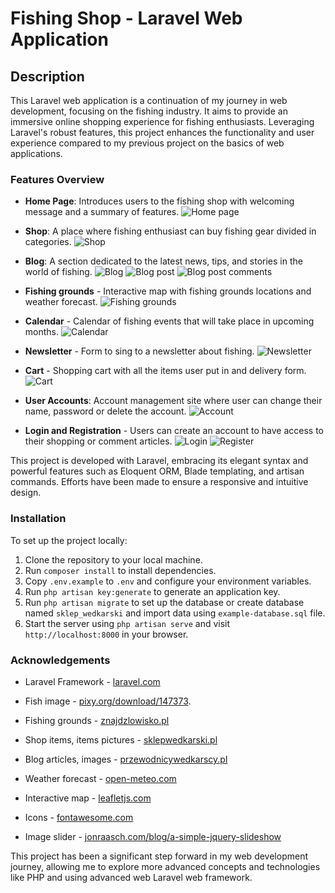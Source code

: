 # Fishing Shop - Laravel Web Application

## Description

This Laravel web application is a continuation of my journey in web development, focusing on the fishing industry. It aims to provide an immersive online shopping experience for fishing enthusiasts. Leveraging Laravel's robust features, this project enhances the functionality and user experience compared to my previous project on the basics of web applications.

### Features Overview

- **Home Page**: Introduces users to the fishing shop with welcoming message and a summary of features.
  ![Home page](https://github.com/Adamad7/WebAppsProgrammingProject/blob/main/screenshots/main.jpg)

- **Shop**: A place where fishing enthusiast can buy fishing gear divided in categories.
  ![Shop](https://github.com/Adamad7/WebAppsProgrammingProject/blob/main/screenshots/shop.jpg)

- **Blog**: A section dedicated to the latest news, tips, and stories in the world of fishing.
  ![Blog](https://github.com/Adamad7/WebAppsProgrammingProject/blob/main/screenshots/blog.jpg)
  ![Blog post](https://github.com/Adamad7/WebAppsProgrammingProject/blob/main/screenshots/blog_post.jpg)
  ![Blog post comments](https://github.com/Adamad7/WebAppsProgrammingProject/blob/main/screenshots/blog_post_comments.jpg)

- **Fishing grounds** - Interactive map with fishing grounds locations and weather forecast.
  ![Fishing grounds](https://github.com/Adamad7/WebAppsProgrammingProject/blob/main/screenshots/fishing_grounds.jpg)

- **Calendar** - Calendar of fishing events that will take place in upcoming months.
  ![Calendar](https://github.com/Adamad7/WebAppsProgrammingProject/blob/main/screenshots/calendar.jpg)

- **Newsletter** - Form to sing to a newsletter about fishing.
  ![Newsletter](https://github.com/Adamad7/WebAppsProgrammingProject/blob/main/screenshots/newsletter.jpg)

- **Cart** - Shopping cart with all the items user put in and delivery form.
  ![Cart](https://github.com/Adamad7/WebAppsProgrammingProject/blob/main/screenshots/cart.jpg)

- **User Accounts**: Account management site where user can change their name, password or delete the account.
  ![Account](https://github.com/Adamad7/WebAppsProgrammingProject/blob/main/screenshots/account.jpg)

- **Login and Registration** - Users can create an account to have access to their shopping or comment articles.
  ![Login](https://github.com/Adamad7/WebAppsProgrammingProject/blob/main/screenshots/login.jpg)
  ![Register](https://github.com/Adamad7/WebAppsProgrammingProject/blob/main/screenshots/register.jpg)

This project is developed with Laravel, embracing its elegant syntax and powerful features such as Eloquent ORM, Blade templating, and artisan commands. Efforts have been made to ensure a responsive and intuitive design.

### Installation

To set up the project locally:

1. Clone the repository to your local machine.
2. Run `composer install` to install dependencies.
3. Copy `.env.example` to `.env` and configure your environment variables.
4. Run `php artisan key:generate` to generate an application key.
5. Run `php artisan migrate` to set up the database or create database named `sklep_wedkarski` and import data using `example-database.sql` file.
6. Start the server using `php artisan serve` and visit `http://localhost:8000` in your browser.

### Acknowledgements

- Laravel Framework - [laravel.com](https://laravel.com)

- Fish image - [pixy.org/download/147373](pixy.org/download/147373).

- Fishing grounds - [znajdzlowisko.pl](znajdzlowisko.pl)

- Shop items, items pictures - [sklepwedkarski.pl](sklepwedkarski.pl)

- Blog articles, images - [przewodnicywedkarscy.pl](przewodnicywedkarscy.pl)

- Weather forecast - [open-meteo.com](open-meteo.com)

- Interactive map - [leafletjs.com](leafletjs.com)

- Icons - [fontawesome.com](fontawesome.com)

- Image slider - [jonraasch.com/blog/a-simple-jquery-slideshow](jonraasch.com/blog/a-simple-jquery-slideshow)

This project has been a significant step forward in my web development journey, allowing me to explore more advanced concepts and technologies like PHP and using advanced web Laravel web framework.
